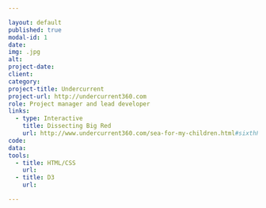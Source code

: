 ```yaml
---

layout: default
published: true
modal-id: 1
date:
img: .jpg
alt:
project-date:
client:
category:
project-title: Undercurrent
project-url: http://undercurrent360.com
role: Project manager and lead developer
links:
  - type: Interactive
    title: Dissecting Big Red
    url: http://www.undercurrent360.com/sea-for-my-children.html#sixthPage
code:
data:
tools:
  - title: HTML/CSS
    url:
  - title: D3
    url:

---
```

